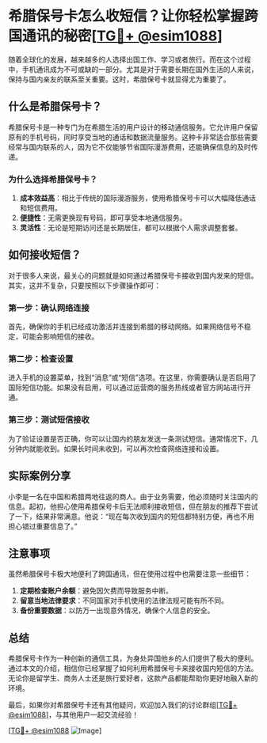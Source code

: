 # 希腊保号卡怎么收短信？让你轻松掌握跨国通讯的秘密[[TG💪+ @esim1088](https://t.me/s/esim1088)]

随着全球化的发展，越来越多的人选择出国工作、学习或者旅行。而在这个过程中，手机通讯成为不可或缺的一部分。尤其是对于需要长期在国外生活的人来说，保持与国内亲友的联系至关重要。这时，希腊保号卡就显得尤为重要了。

## 什么是希腊保号卡？

希腊保号卡是一种专门为在希腊生活的用户设计的移动通信服务。它允许用户保留原有的手机号码，同时享受当地的通话和数据流量服务。这种卡非常适合那些需要经常与国内联系的人，因为它不仅能够节省国际漫游费用，还能确保信息的及时传递。

### 为什么选择希腊保号卡？

1. **成本效益高**：相比于传统的国际漫游服务，使用希腊保号卡可以大幅降低通话和短信费用。
2. **便捷性**：无需更换现有号码，即可享受本地通信服务。
3. **灵活性**：无论是短期访问还是长期居住，都可以根据个人需求调整套餐。

## 如何接收短信？

对于很多人来说，最关心的问题就是如何通过希腊保号卡接收到国内发来的短信。其实，这并不复杂，只要按照以下步骤操作即可：

### 第一步：确认网络连接

首先，确保你的手机已经成功激活并连接到希腊的移动网络。如果网络信号不稳定，可能会影响短信的接收。

### 第二步：检查设置

进入手机的设置菜单，找到“消息”或“短信”选项。在这里，你需要确认是否启用了国际短信功能。如果没有启用，可以通过运营商的服务热线或者官方网站进行开通。

### 第三步：测试短信接收

为了验证设置是否正确，你可以让国内的朋友发送一条测试短信。通常情况下，几分钟内就能收到。如果长时间未收到，可以再次检查网络连接和设置。

## 实际案例分享

小李是一名在中国和希腊两地往返的商人。由于业务需要，他必须随时关注国内的信息。起初，他担心使用希腊保号卡后无法顺利接收短信，但在朋友的推荐下尝试了一下，结果非常满意。他说：“现在每次收到国内的短信都特别方便，再也不用担心错过重要信息了。”

## 注意事项

虽然希腊保号卡极大地便利了跨国通讯，但在使用过程中也需要注意一些细节：

1. **定期检查账户余额**：避免因欠费而导致服务中断。
2. **留意当地法律要求**：不同国家对手机使用的法律法规可能有所不同。
3. **备份重要数据**：以防万一出现意外情况，确保个人信息的安全。

## 总结

希腊保号卡作为一种创新的通信工具，为身处异国他乡的人们提供了极大的便利。通过本文的介绍，相信你已经掌握了如何利用希腊保号卡来接收国内短信的方法。无论你是留学生、商务人士还是旅行爱好者，这款产品都能帮助你更好地融入新的环境。

最后，如果你对希腊保号卡还有其他疑问，欢迎加入我们的讨论群组[[TG💪+ @esim1088](https://t.me/s/esim1088)]，与其他用户一起交流经验！

[[TG💪+ @esim1088](https://t.me/s/esim1088) ![Image](https://i.postimg.cc/4NQfJmqS/Snipaste-2025-05-13-00-14-12.png)]